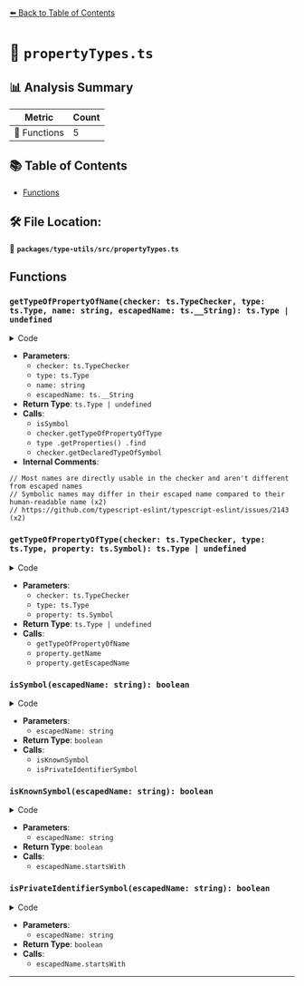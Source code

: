 [⬅️ Back to Table of Contents](../../../index.md)

# 📄 `propertyTypes.ts`

## 📊 Analysis Summary

| Metric | Count |
|--------|-------|
| 🔧 Functions | 5 |

## 📚 Table of Contents

- [Functions](#functions)

## 🛠️ File Location:
📂 **`packages/type-utils/src/propertyTypes.ts`**

## Functions

### `getTypeOfPropertyOfName(checker: ts.TypeChecker, type: ts.Type, name: string, escapedName: ts.__String): ts.Type | undefined`

<details><summary>Code</summary>

```ts
export function getTypeOfPropertyOfName(
  checker: ts.TypeChecker,
  type: ts.Type,
  name: string,
  escapedName?: ts.__String,
): ts.Type | undefined {
  // Most names are directly usable in the checker and aren't different from escaped names
  if (!escapedName || !isSymbol(escapedName)) {
    return checker.getTypeOfPropertyOfType(type, name);
  }

  // Symbolic names may differ in their escaped name compared to their human-readable name
  // https://github.com/typescript-eslint/typescript-eslint/issues/2143
  const escapedProperty = type
    .getProperties()
    .find(property => property.escapedName === escapedName);

  return escapedProperty
    ? checker.getDeclaredTypeOfSymbol(escapedProperty)
    : undefined;
}
```
</details>

- **Parameters**:
  - `checker: ts.TypeChecker`
  - `type: ts.Type`
  - `name: string`
  - `escapedName: ts.__String`
- **Return Type**: `ts.Type | undefined`
- **Calls**:
  - `isSymbol`
  - `checker.getTypeOfPropertyOfType`
  - `type
    .getProperties()
    .find`
  - `checker.getDeclaredTypeOfSymbol`
- **Internal Comments**:
```
// Most names are directly usable in the checker and aren't different from escaped names
// Symbolic names may differ in their escaped name compared to their human-readable name (x2)
// https://github.com/typescript-eslint/typescript-eslint/issues/2143 (x2)
```

### `getTypeOfPropertyOfType(checker: ts.TypeChecker, type: ts.Type, property: ts.Symbol): ts.Type | undefined`

<details><summary>Code</summary>

```ts
export function getTypeOfPropertyOfType(
  checker: ts.TypeChecker,
  type: ts.Type,
  property: ts.Symbol,
): ts.Type | undefined {
  return getTypeOfPropertyOfName(
    checker,
    type,
    property.getName(),
    property.getEscapedName(),
  );
}
```
</details>

- **Parameters**:
  - `checker: ts.TypeChecker`
  - `type: ts.Type`
  - `property: ts.Symbol`
- **Return Type**: `ts.Type | undefined`
- **Calls**:
  - `getTypeOfPropertyOfName`
  - `property.getName`
  - `property.getEscapedName`
### `isSymbol(escapedName: string): boolean`

<details><summary>Code</summary>

```ts
function isSymbol(escapedName: string): boolean {
  return isKnownSymbol(escapedName) || isPrivateIdentifierSymbol(escapedName);
}
```
</details>

- **Parameters**:
  - `escapedName: string`
- **Return Type**: `boolean`
- **Calls**:
  - `isKnownSymbol`
  - `isPrivateIdentifierSymbol`
### `isKnownSymbol(escapedName: string): boolean`

<details><summary>Code</summary>

```ts
function isKnownSymbol(escapedName: string): boolean {
  return escapedName.startsWith('__@');
}
```
</details>

- **Parameters**:
  - `escapedName: string`
- **Return Type**: `boolean`
- **Calls**:
  - `escapedName.startsWith`
### `isPrivateIdentifierSymbol(escapedName: string): boolean`

<details><summary>Code</summary>

```ts
function isPrivateIdentifierSymbol(escapedName: string): boolean {
  return escapedName.startsWith('__#');
}
```
</details>

- **Parameters**:
  - `escapedName: string`
- **Return Type**: `boolean`
- **Calls**:
  - `escapedName.startsWith`

---